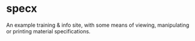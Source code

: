 # specx
An example training & info site, with some means of viewing, manipulating or printing material specifications.
